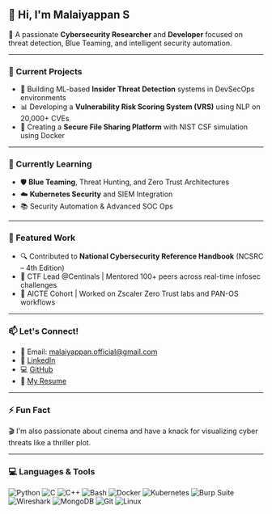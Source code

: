 ## 👋 Hi, I'm Malaiyappan S

🎯 A passionate **Cybersecurity Researcher** and **Developer** focused on threat detection, Blue Teaming, and intelligent security automation.

---

### 🚀 Current Projects
- 🔐 Building ML-based **Insider Threat Detection** systems in DevSecOps environments  
- 📊 Developing a **Vulnerability Risk Scoring System (VRS)** using NLP on 20,000+ CVEs  
- 📁 Creating a **Secure File Sharing Platform** with NIST CSF simulation using Docker

---

### 🌱 Currently Learning
- 🛡️ **Blue Teaming**, Threat Hunting, and Zero Trust Architectures  
- ☁️ **Kubernetes Security** and SIEM Integration  
- 📚 Security Automation & Advanced SOC Ops

---

### 📂 Featured Work
- 🔍 Contributed to **National Cybersecurity Reference Handbook** (NCSRC – 4th Edition)  
- 🏁 CTF Lead @Centinals | Mentored 100+ peers across real-time infosec challenges  
- 🧠 AICTE Cohort | Worked on Zscaler Zero Trust labs and PAN-OS workflows

---

### 📫 Let's Connect!
- 📧 Email: [malaiyappan.official@gmail.com](mailto:malaiyappan.official@gmail.com)  
- 💼 [LinkedIn](https://www.linkedin.com/in/malaiyappanssecurityprofessional/)  
- 💻 [GitHub](https://github.com/Malaiyappan-STUX05)  
- 📄 [My Resume](https://drive.google.com/file/d/1cXqotylLJdACHdlMusZLnJmrsnI2SuIs/view?usp=sharing)

---

### ⚡ Fun Fact
🎬 I'm also passionate about cinema and have a knack for visualizing cyber threats like a thriller plot.

---

### 💻 Languages & Tools
![Python](https://img.shields.io/badge/-Python-3776AB?style=flat&logo=python&logoColor=white)
![C](https://img.shields.io/badge/-C-00599C?style=flat&logo=c)
![C++](https://img.shields.io/badge/-C++-00599C?style=flat&logo=c%2B%2B)
![Bash](https://img.shields.io/badge/-Bash-4EAA25?style=flat&logo=gnu-bash)
![Docker](https://img.shields.io/badge/-Docker-2496ED?style=flat&logo=docker)
![Kubernetes](https://img.shields.io/badge/-K8s-326CE5?style=flat&logo=kubernetes)
![Burp Suite](https://img.shields.io/badge/-Burp%20Suite-FF6C37?style=flat)
![Wireshark](https://img.shields.io/badge/-Wireshark-1679A7?style=flat&logo=wireshark)
![MongoDB](https://img.shields.io/badge/-MongoDB-47A248?style=flat&logo=mongodb)
![Git](https://img.shields.io/badge/-Git-F05032?style=flat&logo=git)
![Linux](https://img.shields.io/badge/-Linux-FCC624?style=flat&logo=linux)
